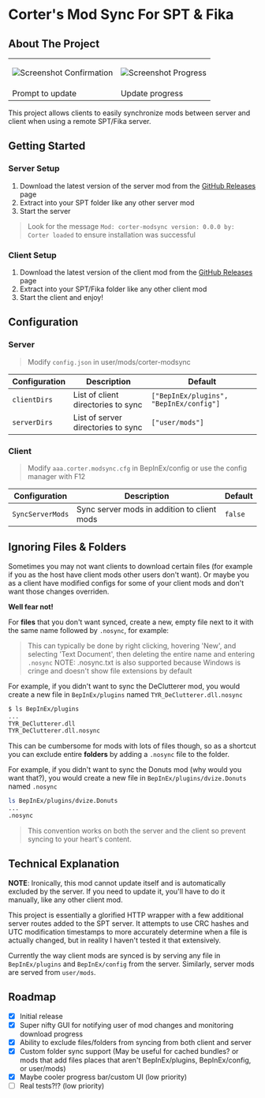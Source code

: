 # Corter's Mod Sync For SPT & Fika

## About The Project

<table>
<tbody>
<tr>
<td>

![Screenshot Confirmation](https://github.com/c-orter/modsync/assets/5890013/931c9187-2a26-4fd5-8fe7-5f98383b1c10)</td>
<td>

![Screenshot Progress](https://github.com/c-orter/modsync/assets/5890013/61954bdc-a7c6-4713-b106-00577076edd5)</td>
</tr>
<tr>
<td>Prompt to update</td>
<td>Update progress</td>
</tr>
</tbody>
</table>

This project allows clients to easily synchronize mods between server and client when using a remote SPT/Fika server.

## Getting Started

### Server Setup

1. Download the latest version of the server mod from the [GitHub Releases](https://github.com/Corter/ModSync/releases) page
2. Extract into your SPT folder like any other server mod
3. Start the server

> Look for the message `Mod: corter-modsync version: 0.0.0 by: Corter loaded` to ensure installation was successful

### Client Setup

1. Download the latest version of the client mod from the [GitHub Releases](https://github.com/Corter/ModSync/releases) page
2. Extract into your SPT/Fika folder like any other client mod
3. Start the client and enjoy!


## Configuration

### Server

> Modify `config.json` in user/mods/corter-modsync

| Configuration | Description | Default |
| --- | --- | --- |
| `clientDirs` | List of client directories to sync | `["BepInEx/plugins", "BepInEx/config"]` |
| `serverDirs` | List of server directories to sync | `["user/mods"]` |

### Client

> Modify `aaa.corter.modsync.cfg` in BepInEx/config or use the config manager with F12

| Configuration | Description | Default |
| --- | --- | --- |
| `SyncServerMods` | Sync server mods in addition to client mods | `false` |

## Ignoring Files & Folders

Sometimes you may not want clients to download certain files (for example if you as the host have client mods other users don't want).
Or maybe you as a client have modified configs for some of your client mods and don't want those changes overriden.

**Well fear not!**

For **files** that you don't want synced, create a new, empty file next to it with the same name followed by `.nosync`, for example:

> This can typically be done by right clicking, hovering 'New', and selecting 'Text Document', then deleting the entire name and entering `.nosync`
> NOTE: .nosync.txt is also supported because Windows is cringe and doesn't show file extensions by default

For example, if you didn't want to sync the DeClutterer mod, you would create a new file in `BepInEx/plugins` named `TYR_DeClutterer.dll.nosync`
```sh
$ ls BepInEx/plugins
...
TYR_DeClutterer.dll
TYR_DeClutterer.dll.nosync
```

This can be cumbersome for mods with lots of files though, so as a shortcut you can exclude entire **folders** by adding a `.nosync` file to the folder.

For example, if you didn't want to sync the Donuts mod (why would you want that?), you would create a new file in `BepInEx/plugins/dvize.Donuts` named `.nosync`
```sh
ls BepInEx/plugins/dvize.Donuts
...
.nosync
```

> This convention works on both the server and the client so prevent syncing to your heart's content.

## Technical Explanation

**NOTE**: Ironically, this mod cannot update itself and is automatically excluded by the server. If you need to update it, you'll have to do it manually, like any other client mod.

This project is essentially a glorified HTTP wrapper with a few additional server routes added to the SPT server. It attempts to use CRC hashes and
UTC modification timestamps to more accurately determine when a file is actually changed, but in reality I haven't tested it that extensively.

Currently the way client mods are synced is by serving any file in `BepInEx/plugins` and `BepInEx/config` from the server. Similarly, server mods are
served from `user/mods`.

## Roadmap

- [x] Initial release
- [x] Super nifty GUI for notifying user of mod changes and monitoring download progress
- [x] Ability to exclude files/folders from syncing from both client and server
- [x] Custom folder sync support (May be useful for cached bundles? or mods that add files places that aren't BepInEx/plugins, BepInEx/config, or user/mods)
- [x] Maybe cooler progress bar/custom UI (low priority)
- [ ] Real tests?!? (low priority)